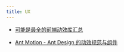 ```yaml
---
title: UX
---
```


- [可能是最全的前端动效库汇总](https://juejin.im/post/6844903830098804743#heading-91)

- [Ant Motion - Ant Design 的动效规范与组件](https://motion.ant.design/index-cn)
